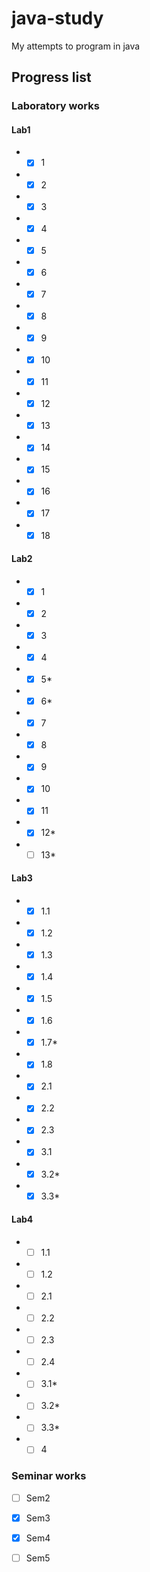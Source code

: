 # java-study
My attempts to program in java

## Progress list
### Laboratory works
#### Lab1
- - [x] 1
- - [x] 2
- - [x] 3
- - [x] 4
- - [x] 5
- - [x] 6
- - [x] 7
- - [x] 8
- - [x] 9
- - [x] 10
- - [x] 11
- - [x] 12
- - [x] 13
- - [x] 14
- - [x] 15
- - [x] 16
- - [x] 17
- - [x] 18

#### Lab2
- - [x] 1
- - [x] 2
- - [x] 3
- - [x] 4
- - [x] 5\*
- - [x] 6\*
- - [x] 7
- - [x] 8
- - [x] 9
- - [x] 10
- - [x] 11
- - [x] 12\*
- - [ ] 13\*

#### Lab3
- - [x] 1.1
- - [x] 1.2
- - [x] 1.3
- - [x] 1.4
- - [x] 1.5
- - [x] 1.6
- - [x] 1.7\*
- - [x] 1.8

- - [x] 2.1
- - [x] 2.2
- - [x] 2.3

- - [x] 3.1
- - [x] 3.2\*
- - [x] 3.3\*

#### Lab4
- - [ ] 1.1
- - [ ] 1.2

- - [ ] 2.1
- - [ ] 2.2
- - [ ] 2.3
- - [ ] 2.4

- - [ ] 3.1\*
- - [ ] 3.2\*
- - [ ] 3.3\*

- - [ ] 4

### Seminar works
- [ ] Sem2
- [x] Sem3
- [x] Sem4
- [ ] Sem5

